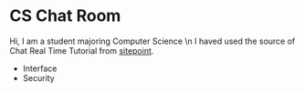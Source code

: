<h1>CS Chat Room</h1>
<p>Hi, I am a student majoring Computer Science
\n I haved used the source of Chat Real Time Tutorial from <a href ="https://www.sitepoint.com/">sitepoint</a>.
<p>
<ul>
  <li>Interface</li>
  <li>Security</li>
</ul>